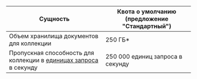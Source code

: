 
|Сущность|Квота о умолчанию (предложение "Стандартный")|
|---|---|
|Объем хранилища документов для коллекции|250 ГБ*|
|Пропускная способность для коллекции в [единицах запроса](../articles/documentdb/documentdb-request-units.md) в секунду|250 000 единиц запроса в секунду|



<!--HONumber=Nov16_HO4-->



